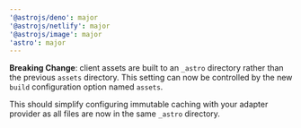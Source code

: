 ```yaml
---
'@astrojs/deno': major
'@astrojs/netlify': major
'@astrojs/image': major
'astro': major
---
```


**Breaking Change**: client assets are built to an `_astro` directory rather than the previous `assets` directory. This setting can now be controlled by the new `build` configuration option named `assets`.

This should simplify configuring immutable caching with your adapter provider as all files are now in the same `_astro` directory.
